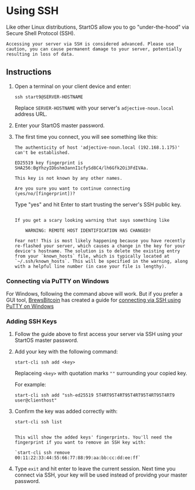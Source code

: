 # Using SSH

Like other Linux distributions, StartOS allow you to go "under-the-hood" via Secure Shell Protocol (SSH).

```admonish warning
Accessing your server via SSH is considered advanced. Please use caution, you can cause permanent damage to your server, potentially resulting in loss of data.
```

## Instructions

1.  Open a terminal on your client device and enter:

        ssh start9@SERVER-HOSTNAME

    Replace `SERVER-HOSTNAME` with your server's `adjective-noun.local` address URL.

1.  Enter your StartOS master password.

1.  The first time you connect, you will see something like this:

        The authenticity of host 'adjective-noun.local (192.168.1.175)' can't be established.

        ED25519 key fingerprint is SHA256:BgYhzyIDbshm3annI1cfySd8C4/lh6Gfk2Oi3FdIVAa.

        This key is not known by any other names.

        Are you sure you want to continue connecting (yes/no/[fingerprint])?

    Type "yes" and hit Enter to start trusting the server's SSH public key.

    ```admonish note

    If you get a scary looking warning that says something like

        WARNING: REMOTE HOST IDENTIFICATION HAS CHANGED!

    Fear not! This is most likely happening because you have recently re-flashed your server, which causes a change in the key for your device's hostname. The solution is to delete the existing entry from your `known_hosts` file, which is typically located at `~/.ssh/known_hosts`. This will be specified in the warning, along with a helpful line number (in case your file is lengthy).
    ```

### Connecting via PuTTY on Windows

For Windows, following the command above will work. But if you prefer a GUI tool, <a href="https://brewsbitcoin.com" target="_blank">BrewsBitcoin</a> has created a guide for <a href="https://medium.com/@brewsbitcoin/ssh-to-start9-embassy-from-windows-4a4e17891b5a" target="_blank">connecting via SSH using PuTTY on Windows</a>

### Adding SSH Keys

1. Follow the guide above to first access your server via SSH using your StartOS master password.

1. Add your key with the following command:

    ```
    start-cli ssh add <key>
    ```

    Replaceing `<key>` with quotation marks `""` surrounding your copied key.

    For example:

    ```
    start-cli ssh add "ssh-ed25519 5T4RT95T4RT95T4RT95T4RT95T4RT9 user@clienthost"
    ```

1. Confirm the key was added correctly with:

    ```
    start-cli ssh list
    ```

    ```admonish tip

    This will show the added keys' fingerprints. You'll need the fingerprint if you want to remove an SSH key with:

    `start-cli ssh remove 00:11:22:33:44:55:66:77:88:99:aa:bb:cc:dd:ee:ff`

    ```

1. Type `exit` and hit enter to leave the current session. Next time you connect via SSH, your key will be used instead of providng your master password.
